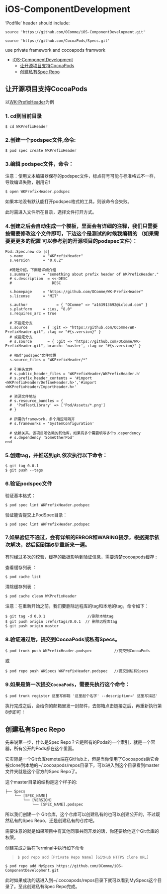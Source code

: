 # <span id='toc_0'>iOS-ComponentDevelopment</span>

‘Podfile’ header should include:

```
source 'https://github.com/OComme/iOS-ComponentDevelopment.git'

source 'https://github.com/CocoaPods/Specs.git'
```

use private framework and cocoapods framwork

<ul>
<li>
<a href="#toc_0">iOS-ComponentDevelopment</a>
<ul>
<li>
<a href="#toc_1">让开源项目支持CocoaPods</a>
</li>
<li>
<a href="#toc_11">创建私有Spec Repo</a>
</li>
</ul>
</li>
</ul>

<span id='toc_1'></span>
## 让开源项目支持CocoaPods

以[WK-PrefixHeader](https://github.com/ZOCafe/WK-PrefixHeader)为例

### 1. cd到当前目录

```
$ cd WKPrefixHeader
```

### 2.创建一个podspec文件,命令:

```
$ pod spec create WKPrefixHeader
```

### 3.编辑 podspec文件，命令：

注意：使用文本编辑器保存的podspec文件，标点符号可能与标准格式不一样，导致编译失败，别用它!

```
$ open WKPrefixHeader.podspec
```
如果本地没有默认能打开podspec格式的工具，则该命令会失败。

此时需进入文件所在目录，选择文件打开方式。


### 4.创建之后会自动生成一个模板，里面会有详细的注释，我们只需要按需要修改这个文件即可，下边这个是测试的时候我编辑的 （如果需要更更多的配置 可以参考别的开源项目的podspec文件）：

```
Pod::Spec.new do |s|
  s.name         = "WKPrefixHeader"
  s.version      = "0.0.2"
  
  #简短介绍，下面是详细介绍
  s.summary      = "something about prefix header of WKPrefixHeader."
  # s.description  = <<-DESC
  #                  DESC

  s.homepage     = "https://github.com/OComme/WK-PrefixHeader"
  s.license      = "MIT"

  s.author             = { "OComme" => "a163913692@icloud.com" }
  s.platform     = :ios, "8.0"
  s.requires_arc = true
  
  # 不指定分支
  s.source       = { :git => "https://github.com/OComme/WK-PrefixHeader.git", :tag => "#{s.version}" }
  # 或指定分支
  # s.source       = { :git => "https://github.com/OComme/WK-PrefixHeader.git", branch: 'master', :tag => "#{s.version}" }

  # 相对'podspec'文件位置
  s.source_files = "WKPrefixHeader/*"
  
  # 引用头文件
  # s.public_header_files = 'WKPrefixHeader/WKPrefixHeader.h'
  # s.prefix_header_contents = '#import <WKPrefixHeader/DefineHeader.h>','#import <WKPrefixHeader/ImportHeader.h>'
  
  # 资源文件地址
  # s.resource_bundles = {
  #  'PodTestLibrary' => ['Pod/Assets/*.png']
  # }                                       

  # 所需的framework，多个用逗号隔开
  # s.frameworks = 'SystemConfiguration'                  
  
  # 依赖关系，该项目所依赖的其他库，如果有多个需要填写多个s.dependency
  # s.dependency 'SomeOtherPod'   
end
```
### 5.创建tag，并推送到git,依次执行以下命令：
```
$ git tag 0.0.1
$ git push --tags
```

### 6.验证podspec文件 

验证基本格式：
```
$ pod spec lint WKPrefixHeader.podspec
```

验证能否提交上PodSpec目录：

```
$ pod spec lint WKPrefixHeader.podspec
```

### 7.如果验证不通过，会有详细的ERROR和WARING提示，根据提示依次解决，然后回到第6步重新来一遍。

有时经过多次的校验，缓存的数据影响到验证信息，需要清楚cocoapods缓存 :

查看缓存列表  ：

```
$ pod cache list
```

清除缓存列表  ：

```
$ pod cache clean WKPrefixHeader
```

注意：在重新开始之前，我们要删除远程库的tag和本地的tag，命令如下：
```
$ git tag -d 0.0.1                   //删除本地tag
$ git push origin :refs/tags/0.0.1  // 删除远程库tag
$ git push origin master
```

### 8.验证通过后，提交到CocoaPods或私有Specs。
```
$ pod trunk push WKPrefixHeader.podspec          //提交到CocoaPods
```
或

```
$ pod repo push WKSpecs WKPrefixHeader.podspec   //提交到私有Specs
```
### 9.如果是第一次提交`CocoaPods`，需要先执行这个命令：
```
$ pod trunk register 这里写邮箱 '这里起个名字' --description=' 这里写描述'
```
执行完成之后，会给你的邮箱里发一封邮件，去邮箱点击链接之后，再重新执行第8步即可！

<span id='toc_11'></span>
## 创建私有Spec Repo

先来说第一步，什么是Spec Repo？它是所有的Pods的一个索引，就是一个容器，所有公开的Pods都在这个里面。

它实际是一个Git仓库remote端在GitHub上，但是当你使用了Cocoapods后它会被clone到本地的~/.cocoapods/repos目录下，可以进入到这个目录看到master文件夹就是这个官方的Spec Repo了。

这个master目录的结构是这个样子的:

```
├── Specs
    └── [SPEC_NAME]
        └── [VERSION]
            └── [SPEC_NAME].podspec
```

所以我们创建一个 Git仓库，这个仓库可以创建私有的也可以创建公开的，不过既然私有的Spec Repo，还是创建私有的仓库吧。

需要注意的就是如果项目中有其他同事共同开发的话，你还要给他这个Git仓库的权限。

创建完成之后在Terminal中执行如下命令
> `$ pod repo add [Private Repo Name] [GitHub HTTPS clone URL]`

```
$ pod repo add MySpecs https://github.com/OComme/iOS-ComponentDevelopment.git
```
此时如果成功的话进入到~/.cocoapods/repos目录下就可以看到MySpecs这个目录了。至此创建私有Spec Repo完成。



